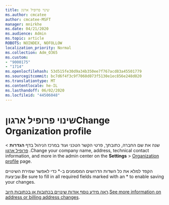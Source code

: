 ```yaml
---
title: שינוי פרופיל ארגון
ms.author: cmcatee
author: cmcatee-MSFT
manager: mnirkhe
ms.date: 04/21/2020
ms.audience: Admin
ms.topic: article
ROBOTS: NOINDEX, NOFOLLOW
localization_priority: Normal
ms.collection: Adm_O365
ms.custom:
- "9000175"
- "1714"
ms.openlocfilehash: 53d515fe30d9a34b350ee7f767acd83a45501779
ms.sourcegitcommit: bc7d6f4f3c9f7060d073f5130e1ec856e248d020
ms.translationtype: MT
ms.contentlocale: he-IL
ms.lasthandoff: 06/02/2020
ms.locfileid: "44506048"
---
```

# <a name="change-organization-profile"></a><span data-ttu-id="f86e3-102">שינוי פרופיל ארגון</span><span class="sxs-lookup"><span data-stu-id="f86e3-102">Change Organization profile</span></span>

<span data-ttu-id="f86e3-103">שנה את שם החברה, כתובתך, פרטי הקשר הטכני ועוד במרכז הניהול בדף **הגדרות**  >  [פרופיל ארגון](https://go.microsoft.com/fwlink/p/?linkid=2067339) .</span><span class="sxs-lookup"><span data-stu-id="f86e3-103">Change your company name, address, technical contact information, and more in the admin center on the **Settings** > [Organization profile](https://go.microsoft.com/fwlink/p/?linkid=2067339) page.</span></span>

<span data-ttu-id="f86e3-104">הקפד למלא את כל השדות הדרושים המסומנים ב-\* כדי לאפשר שמירת השינויים שביצעת.</span><span class="sxs-lookup"><span data-stu-id="f86e3-104">Be sure to fill in all required fields marked with an \* to enable saving your changes.</span></span>

<span data-ttu-id="f86e3-105">[ראה מידע נוסף אודות שינויים בכתובות או בכתובות חיוב](https://docs.microsoft.com/microsoft-365/admin/manage/change-address-contact-and-more).</span><span class="sxs-lookup"><span data-stu-id="f86e3-105">[See more information on address or billing address changes](https://docs.microsoft.com/microsoft-365/admin/manage/change-address-contact-and-more).</span></span>